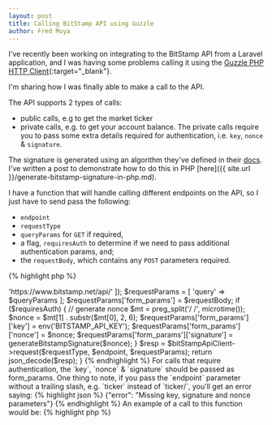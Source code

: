 ```yaml
---
layout: post
title: Calling BitStamp API using Guzzle
author: Fred Muya
---
```


I've recently been working on integrating to the BitStamp API from a Laravel application, and I was having some problems calling it using the [Guzzle PHP HTTP Client](http://guzzle.readthedocs.org/en/latest/){:target="_blank"}.

I'm sharing how I was finally able to make a call to the API.

The API supports 2 types of calls:

* public calls, e.g to get the market ticker
* private calls, e.g. to get your account balance. The private calls require you to pass some extra details required for authentication, i.e. `key`, `nonce` & `signature`.

The signature is generated using an algorithm they've defined in their [docs](https://www.bitstamp.net/api/). I've written a post to demonstrate how to do this in PHP [here]({{ site.url }}/generate-bitstamp-signature-in-php.md).

I have a function that will handle calling different endpoints on the API, so I just have to send pass the following:

* `endpoint`
* `requestType`
* `queryParams` for `GET` if required,
* a flag, `requiresAuth` to determine if we need to pass additional authentication params, and;
* the `requestBody`, which contains any `POST` parameters required.

{% highlight php %}
<?php
use GuzzleHttp\Client as GuzzleClient;

function callBitStampApi($endpoint, $requestType = 'GET', $queryParams = [], $requiresAuth = false, $requestBody = [])
{
    $bitstampApiClient = new GuzzleClient([
        'base_uri' => 'https://www.bitstamp.net/api/'
    ]);
    $requestParams = [
        'query' => $queryParams
    ];

    $requestParams['form_params'] = $requestBody;

    if ($requiresAuth) {
        // generate nonce
        $mt = preg_split('/ /', microtime());
        $nonce = $mt[1] . substr($mt[0], 2, 6);
        $requestParams['form_params']['key'] = env('BITSTAMP_API_KEY');
        $requestParams['form_params']['nonce'] = $nonce;
        $requestParams['form_params']['signature'] = generateBitstampSignature($nonce);
    }

    $resp = $bitStampApiClient->request($requestType, $endpoint, $requestParams);

    return json_decode($resp);
}
{% endhighlight %}

For calls that require authentication, the `key`, `nonce` & `signature` should be passed as form_params.

One thing to note, if you pass the `endpoint` parameter without a trailing slash, e.g. `ticker` instead of `ticker/`, you'll get an error saying:

{% highlight json %}
{"error": "Missing key, signature and nonce parameters"}
{% endhighlight %}

An example of a call to this function would be:
{% highlight php %}
<?php
// make call to ticker endpoint
$marketTickerData = callBitStampApi('ticker/', 'GET');

// make call to account balance endpoint
$accountBalData = callBitStampApi('balance/', 'POST', [], true);
{% endhighlight %}

That's all for now people! Back to code!
